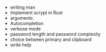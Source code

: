 + writing man
+ Implement scrypt in Rust
+ arguments
+ Autocompletion
+ verbose mode
+ password length and password complexity
+ choice between primary and clipboard
+ write help
